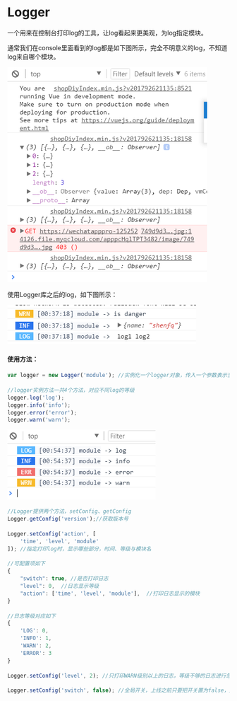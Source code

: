 # Logger

一个用来在控制台打印log的工具，让log看起来更美观，为log指定模块。

通常我们在console里面看到的log都是如下图所示，完全不明意义的log，不知道log来自哪个模块。

![杂乱的log](./image/log1.jpg)

使用Logger库之后的log，如下图所示：

![美观的log](./image/log2.jpg)


#### 使用方法：

```javascript
var logger = new Logger('module'); //实例化一个logger对象，传入一个参数表示当前log所处的模块

//logger实例方法一共4个方法，对应不同log的等级
logger.log('log');
logger.info('info');
logger.error('error');
logger.warn('warn');
```

![示例log](./image/log3.jpg)

```javascript
//Logger提供两个方法，setConfig、getConfig
Logger.getConfig('version');//获取版本号

Logger.setConfig('action', [
    'time', 'level', 'module'
]); //指定打印log时，显示哪些部分，时间、等级与模块名

//可配置项如下
{
    "switch": true, //是否打印日志
    "level": 0,  //日志显示等级
    "action": ['time', 'level', 'module'],  //打印日志显示的模块
}

//日志等级对应如下
{
    'LOG': 0,
    'INFO': 1,
    'WARN': 2,
    'ERROR': 3
}

Logger.setConfig('level', 2); //只打印WARN级别以上的日志，等级不够的日志进行忽略

Logger.setConfig('switch', false); //全局开关，上线之前只要把开关置为false，所有log都会关闭，不必上线前还在全局慢慢删除log
```
